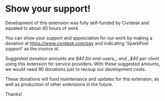 # Show your support!

Development of this extension was fully self-funded by Cividesk and equated to about 40 hours of work.

You can show your support and appreciation for our work by making a donation at https://www.cividesk.com/pay and indicating 'SparkPost support' as the invoice id.

Suggested donation amounts are _$40 for end-users_, and _$40 per client_ using this extension for service providers. With these suggested amounts, we would need 90 donations just to recoup our development costs.

These donations will fund maintenance and updates for this extension, as well as production of other extensions in the future.

Thanks!